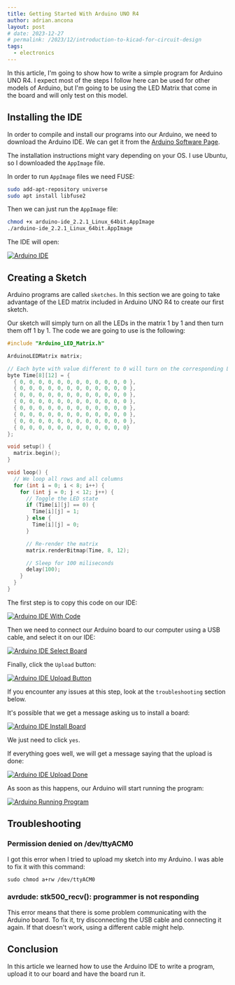 ```yaml
---
title: Getting Started With Arduino UNO R4
author: adrian.ancona
layout: post
# date: 2023-12-27
# permalink: /2023/12/introduction-to-kicad-for-circuit-design
tags:
  - electronics
---
```


In this article, I'm going to show how to write a simple program for Arduino UNO R4. I expect most of the steps I follow here can be used for other models of Arduino, but I'm going to be using the LED Matrix that come in the board and will only test on this model.

## Installing the IDE

In order to compile and install our programs into our Arduino, we need to download the Arduino IDE. We can get it from the [Arduino Software Page](https://www.arduino.cc/en/software).

The installation instructions might vary depending on your OS. I use Ubuntu, so I downloaded the `AppImage` file.

In order to run `AppImage` files we need FUSE:

```bash
sudo add-apt-repository universe
sudo apt install libfuse2
```

Then we can just run the `AppImage` file:

```bash
chmod +x arduino-ide_2.2.1_Linux_64bit.AppImage
./arduino-ide_2.2.1_Linux_64bit.AppImage
```

<!--more-->

The IDE will open:

[<img src="/images/posts/arduino-ide.png" alt="Arduino IDE" />](/images/posts/arduino-ide.png)

## Creating a Sketch

Arduino programs are called `sketches`. In this section we are going to take advantage of the LED matrix included in Arduino UNO R4 to create our first sketch.

Our sketch will simply turn on all the LEDs in the matrix 1 by 1 and then turn them off 1 by 1. The code we are going to use is the following:

```cpp
#include "Arduino_LED_Matrix.h"

ArduinoLEDMatrix matrix;

// Each byte with value different to 0 will turn on the corresponding LED
byte Time[8][12] = {
  { 0, 0, 0, 0, 0, 0, 0, 0, 0, 0, 0, 0 },
  { 0, 0, 0, 0, 0, 0, 0, 0, 0, 0, 0, 0 },
  { 0, 0, 0, 0, 0, 0, 0, 0, 0, 0, 0, 0 },
  { 0, 0, 0, 0, 0, 0, 0, 0, 0, 0, 0, 0 },
  { 0, 0, 0, 0, 0, 0, 0, 0, 0, 0, 0, 0 },
  { 0, 0, 0, 0, 0, 0, 0, 0, 0, 0, 0, 0 },
  { 0, 0, 0, 0, 0, 0, 0, 0, 0, 0, 0, 0 },
  { 0, 0, 0, 0, 0, 0, 0, 0, 0, 0, 0, 0}
};

void setup() {
  matrix.begin();
}

void loop() {
  // We loop all rows and all columns
  for (int i = 0; i < 8; i++) {
    for (int j = 0; j < 12; j++) {
      // Toggle the LED state
      if (Time[i][j] == 0) {
        Time[i][j] = 1;
      } else {
        Time[i][j] = 0;
      }

      // Re-render the matrix
      matrix.renderBitmap(Time, 8, 12);

      // Sleep for 100 miliseconds
      delay(100);
    }
  }
}
```

The first step is to copy this code on our IDE:

[<img src="/images/posts/arduino-ide-with-code.png" alt="Arduino IDE With Code" />](/images/posts/arduino-ide-with-code.png)

Then we need to connect our Arduino board to our computer using a USB cable, and select it on our IDE:

[<img src="/images/posts/arduino-ide-select-board.png" alt="Arduino IDE Select Board" />](/images/posts/arduino-ide-select-board.png)

Finally, click the `Upload` button:

[<img src="/images/posts/arduino-ide-upload-button.png" alt="Arduino IDE Upload Button" />](/images/posts/arduino-ide-upload-button.png)

If you encounter any issues at this step, look at the `troubleshooting` section below.

It's possible that we get a message asking us to install a board:

[<img src="/images/posts/arduino-ide-install-board.png" alt="Arduino IDE Install Board" />](/images/posts/arduino-ide-install-board.png)

We just need to click `yes`.

If everything goes well, we will get a message saying that the upload is done:

[<img src="/images/posts/arduino-ide-upload-done.png" alt="Arduino IDE Upload Done" />](/images/posts/arduino-ide-upload-done.png)

As soon as this happens, our Arduino will start running the program:

[<img src="/images/posts/arduino-running-program.jpg" alt="Arduino Running Program" />](/images/posts/arduino-running-program.jpg)

## Troubleshooting

### Permission denied on /dev/ttyACM0

I got this error when I tried to upload my sketch into my Arduino. I was able to fix it with this command:

```
sudo chmod a+rw /dev/ttyACM0
```

### avrdude: stk500_recv(): programmer is not responding

This error means that there is some problem communicating with the Arduino board. To fix it, try disconnecting the USB cable and connecting it again. If that doesn't work, using a different cable might help.

## Conclusion

In this article we learned how to use the Arduino IDE to write a program, upload it to our board and have the board run it.
